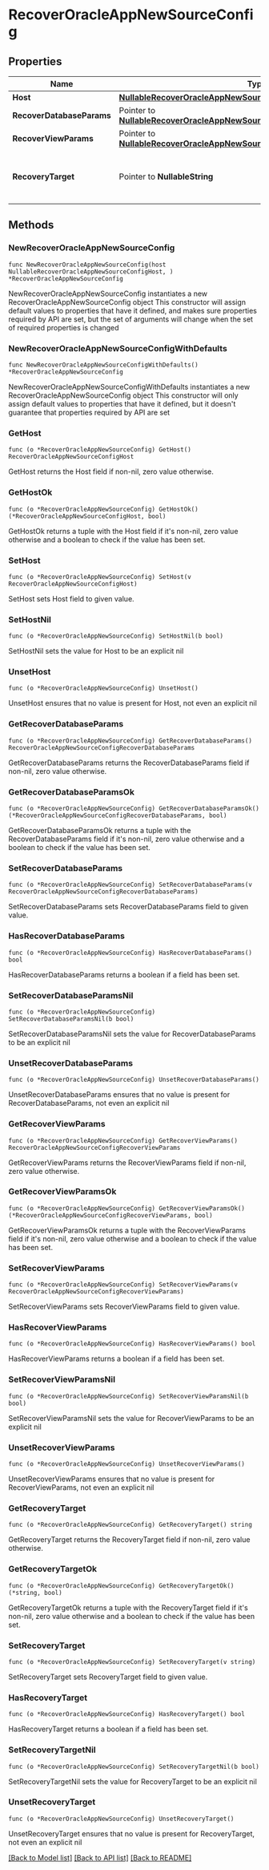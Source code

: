 # RecoverOracleAppNewSourceConfig

## Properties

Name | Type | Description | Notes
------------ | ------------- | ------------- | -------------
**Host** | [**NullableRecoverOracleAppNewSourceConfigHost**](RecoverOracleAppNewSourceConfigHost.md) |  | 
**RecoverDatabaseParams** | Pointer to [**NullableRecoverOracleAppNewSourceConfigRecoverDatabaseParams**](RecoverOracleAppNewSourceConfigRecoverDatabaseParams.md) |  | [optional] 
**RecoverViewParams** | Pointer to [**NullableRecoverOracleAppNewSourceConfigRecoverViewParams**](RecoverOracleAppNewSourceConfigRecoverViewParams.md) |  | [optional] 
**RecoveryTarget** | Pointer to **NullableString** | Specifies if recovery target is a database or a view. | [optional] 

## Methods

### NewRecoverOracleAppNewSourceConfig

`func NewRecoverOracleAppNewSourceConfig(host NullableRecoverOracleAppNewSourceConfigHost, ) *RecoverOracleAppNewSourceConfig`

NewRecoverOracleAppNewSourceConfig instantiates a new RecoverOracleAppNewSourceConfig object
This constructor will assign default values to properties that have it defined,
and makes sure properties required by API are set, but the set of arguments
will change when the set of required properties is changed

### NewRecoverOracleAppNewSourceConfigWithDefaults

`func NewRecoverOracleAppNewSourceConfigWithDefaults() *RecoverOracleAppNewSourceConfig`

NewRecoverOracleAppNewSourceConfigWithDefaults instantiates a new RecoverOracleAppNewSourceConfig object
This constructor will only assign default values to properties that have it defined,
but it doesn't guarantee that properties required by API are set

### GetHost

`func (o *RecoverOracleAppNewSourceConfig) GetHost() RecoverOracleAppNewSourceConfigHost`

GetHost returns the Host field if non-nil, zero value otherwise.

### GetHostOk

`func (o *RecoverOracleAppNewSourceConfig) GetHostOk() (*RecoverOracleAppNewSourceConfigHost, bool)`

GetHostOk returns a tuple with the Host field if it's non-nil, zero value otherwise
and a boolean to check if the value has been set.

### SetHost

`func (o *RecoverOracleAppNewSourceConfig) SetHost(v RecoverOracleAppNewSourceConfigHost)`

SetHost sets Host field to given value.


### SetHostNil

`func (o *RecoverOracleAppNewSourceConfig) SetHostNil(b bool)`

 SetHostNil sets the value for Host to be an explicit nil

### UnsetHost
`func (o *RecoverOracleAppNewSourceConfig) UnsetHost()`

UnsetHost ensures that no value is present for Host, not even an explicit nil
### GetRecoverDatabaseParams

`func (o *RecoverOracleAppNewSourceConfig) GetRecoverDatabaseParams() RecoverOracleAppNewSourceConfigRecoverDatabaseParams`

GetRecoverDatabaseParams returns the RecoverDatabaseParams field if non-nil, zero value otherwise.

### GetRecoverDatabaseParamsOk

`func (o *RecoverOracleAppNewSourceConfig) GetRecoverDatabaseParamsOk() (*RecoverOracleAppNewSourceConfigRecoverDatabaseParams, bool)`

GetRecoverDatabaseParamsOk returns a tuple with the RecoverDatabaseParams field if it's non-nil, zero value otherwise
and a boolean to check if the value has been set.

### SetRecoverDatabaseParams

`func (o *RecoverOracleAppNewSourceConfig) SetRecoverDatabaseParams(v RecoverOracleAppNewSourceConfigRecoverDatabaseParams)`

SetRecoverDatabaseParams sets RecoverDatabaseParams field to given value.

### HasRecoverDatabaseParams

`func (o *RecoverOracleAppNewSourceConfig) HasRecoverDatabaseParams() bool`

HasRecoverDatabaseParams returns a boolean if a field has been set.

### SetRecoverDatabaseParamsNil

`func (o *RecoverOracleAppNewSourceConfig) SetRecoverDatabaseParamsNil(b bool)`

 SetRecoverDatabaseParamsNil sets the value for RecoverDatabaseParams to be an explicit nil

### UnsetRecoverDatabaseParams
`func (o *RecoverOracleAppNewSourceConfig) UnsetRecoverDatabaseParams()`

UnsetRecoverDatabaseParams ensures that no value is present for RecoverDatabaseParams, not even an explicit nil
### GetRecoverViewParams

`func (o *RecoverOracleAppNewSourceConfig) GetRecoverViewParams() RecoverOracleAppNewSourceConfigRecoverViewParams`

GetRecoverViewParams returns the RecoverViewParams field if non-nil, zero value otherwise.

### GetRecoverViewParamsOk

`func (o *RecoverOracleAppNewSourceConfig) GetRecoverViewParamsOk() (*RecoverOracleAppNewSourceConfigRecoverViewParams, bool)`

GetRecoverViewParamsOk returns a tuple with the RecoverViewParams field if it's non-nil, zero value otherwise
and a boolean to check if the value has been set.

### SetRecoverViewParams

`func (o *RecoverOracleAppNewSourceConfig) SetRecoverViewParams(v RecoverOracleAppNewSourceConfigRecoverViewParams)`

SetRecoverViewParams sets RecoverViewParams field to given value.

### HasRecoverViewParams

`func (o *RecoverOracleAppNewSourceConfig) HasRecoverViewParams() bool`

HasRecoverViewParams returns a boolean if a field has been set.

### SetRecoverViewParamsNil

`func (o *RecoverOracleAppNewSourceConfig) SetRecoverViewParamsNil(b bool)`

 SetRecoverViewParamsNil sets the value for RecoverViewParams to be an explicit nil

### UnsetRecoverViewParams
`func (o *RecoverOracleAppNewSourceConfig) UnsetRecoverViewParams()`

UnsetRecoverViewParams ensures that no value is present for RecoverViewParams, not even an explicit nil
### GetRecoveryTarget

`func (o *RecoverOracleAppNewSourceConfig) GetRecoveryTarget() string`

GetRecoveryTarget returns the RecoveryTarget field if non-nil, zero value otherwise.

### GetRecoveryTargetOk

`func (o *RecoverOracleAppNewSourceConfig) GetRecoveryTargetOk() (*string, bool)`

GetRecoveryTargetOk returns a tuple with the RecoveryTarget field if it's non-nil, zero value otherwise
and a boolean to check if the value has been set.

### SetRecoveryTarget

`func (o *RecoverOracleAppNewSourceConfig) SetRecoveryTarget(v string)`

SetRecoveryTarget sets RecoveryTarget field to given value.

### HasRecoveryTarget

`func (o *RecoverOracleAppNewSourceConfig) HasRecoveryTarget() bool`

HasRecoveryTarget returns a boolean if a field has been set.

### SetRecoveryTargetNil

`func (o *RecoverOracleAppNewSourceConfig) SetRecoveryTargetNil(b bool)`

 SetRecoveryTargetNil sets the value for RecoveryTarget to be an explicit nil

### UnsetRecoveryTarget
`func (o *RecoverOracleAppNewSourceConfig) UnsetRecoveryTarget()`

UnsetRecoveryTarget ensures that no value is present for RecoveryTarget, not even an explicit nil

[[Back to Model list]](../README.md#documentation-for-models) [[Back to API list]](../README.md#documentation-for-api-endpoints) [[Back to README]](../README.md)


